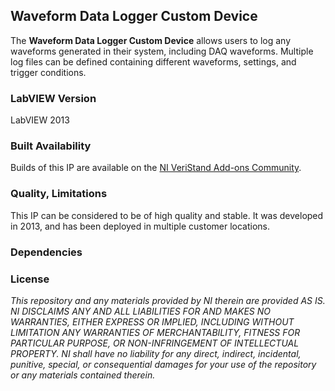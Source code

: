 ## Waveform Data Logger Custom Device ##

The **Waveform Data Logger Custom Device** allows users to log any waveforms generated in their system, including DAQ waveforms.  Multiple log files can be defined containing different waveforms, settings, and trigger conditions.

### LabVIEW Version ###

LabVIEW 2013

### Built Availability ###

Builds of this IP are available on the [NI VeriStand Add-ons Community](https://decibel.ni.com/content/docs/DOC-29957).

### Quality, Limitations ###

This IP can be considered to be of high quality and stable. It was developed in 2013, and has been deployed in multiple customer locations.

### Dependencies ###

### License ###

*This repository and any materials provided by NI therein are provided AS IS. NI DISCLAIMS ANY AND ALL LIABILITIES FOR AND MAKES NO WARRANTIES, EITHER EXPRESS OR IMPLIED, INCLUDING WITHOUT LIMITATION ANY WARRANTIES OF MERCHANTABILITY, FITNESS FOR  PARTICULAR PURPOSE, OR NON-INFRINGEMENT OF INTELLECTUAL PROPERTY. NI shall have no liability for any direct, indirect, incidental, punitive, special, or consequential damages for your use of the repository or any materials contained therein.*
